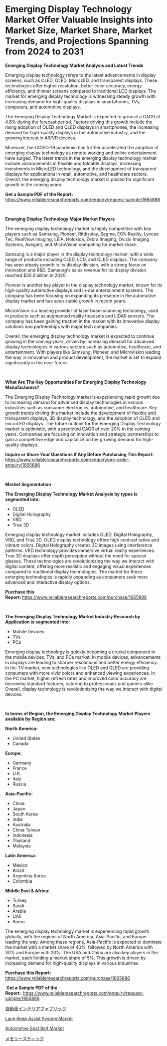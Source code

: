 <p><h1>Emerging Display Technology Market Offer Valuable Insights into Market Size, Market Share, Market Trends, and Projections Spanning from 2024 to 2031</h1></p><p><strong>Emerging Display Technology Market Analysis and Latest Trends</strong></p>
<p><p>Emerging display technology refers to the latest advancements in display screens, such as OLED, QLED, MicroLED, and transparent displays. These technologies offer higher resolution, better color accuracy, energy efficiency, and thinner screens compared to traditional LCD displays. The market for emerging display technology is witnessing steady growth with increasing demand for high-quality displays in smartphones, TVs, computers, and automotive displays.</p><p>The Emerging Display Technology Market is expected to grow at a CAGR of 4.8% during the forecast period. Factors driving this growth include the rising adoption of OLED and QLED displays in smartphones, the increasing demand for high-quality displays in the automotive industry, and the growing interest in AR/VR devices.</p><p>Moreover, the COVID-19 pandemic has further accelerated the adoption of emerging display technology as remote working and online entertainment have surged. The latest trends in the emerging display technology market include advancements in flexible and foldable displays, increasing investments in MicroLED technology, and the development of transparent displays for applications in retail, automotive, and healthcare sectors. Overall, the emerging display technology market is poised for significant growth in the coming years.</p></p>
<p><strong>Get a Sample PDF of the Report:&nbsp;</strong> <a href="https://www.reliableresearchreports.com/enquiry/request-sample/1665886">https://www.reliableresearchreports.com/enquiry/request-sample/1665886</a></p>
<p>&nbsp;</p>
<p><strong>Emerging Display Technology Major Market Players</strong></p>
<p><p>The emerging display technology market is highly competitive with key players such as Samsung, Pioneer, Ritdisplay, Segme, EON Reality, Lyncee Tec, RealView Imaging, LEIA, Holoxica, Zebra Imaging, Ovizio Imaging Systems, Avegant, and MicroVision competing for market share.</p><p>Samsung is a major player in the display technology market, with a wide range of products including OLED, LCD, and QLED displays. The company has seen steady growth in its display division, with a strong focus on innovation and R&D. Samsung's sales revenue for its display division reached $30.6 billion in 2020.</p><p>Pioneer is another key player in the display technology market, known for its high-quality automotive displays and in-car entertainment systems. The company has been focusing on expanding its presence in the automotive display market and has seen stable growth in recent years.</p><p>MicroVision is a leading provider of laser beam scanning technology, used in products such as augmented reality headsets and LiDAR sensors. The company has been gaining traction in the market with its innovative display solutions and partnerships with major tech companies.</p><p>Overall, the emerging display technology market is expected to continue growing in the coming years, driven by increasing demand for advanced display technologies in various sectors such as automotive, healthcare, and entertainment. With players like Samsung, Pioneer, and MicroVision leading the way in innovation and product development, the market is set to expand significantly in the near future.</p></p>
<p>&nbsp;</p>
<p><strong>What Are The Key Opportunities For Emerging Display Technology Manufacturers?</strong></p>
<p><p>The Emerging Display Technology market is experiencing rapid growth due to increasing demand for advanced display technologies in various industries such as consumer electronics, automotive, and healthcare. Key growth trends driving this market include the development of flexible and transparent displays, 3D display technology, and the adoption of OLED and microLED displays. The future outlook for the Emerging Display Technology market is optimistic, with a predicted CAGR of over 20% in the coming years. Companies are focusing on innovation and strategic partnerships to gain a competitive edge and capitalize on the growing demand for high-quality displays.</p></p>
<p><strong>Inquire or Share Your Questions If Any Before Purchasing This Report:</strong> <a href="https://www.reliableresearchreports.com/enquiry/pre-order-enquiry/1665886">https://www.reliableresearchreports.com/enquiry/pre-order-enquiry/1665886</a></p>
<p>&nbsp;</p>
<p><strong>Market Segmentation</strong></p>
<p><strong>The Emerging Display Technology Market Analysis by types is segmented into:</strong></p>
<p><ul><li>OLED</li><li>Digital Holography</li><li>VRD</li><li>True 3D</li></ul></p>
<p><p>Emerging display technology market includes OLED, Digital Holography, VRD, and True 3D. OLED display technology offers high contrast ratios and vibrant colors. Digital Holography creates 3D images using interference patterns. VRD technology provides immersive virtual reality experiences. True 3D displays offer depth perception without the need for special glasses. These technologies are revolutionizing the way we interact with digital content, offering more realistic and engaging visual experiences compared to traditional display technologies. The market for these emerging technologies is rapidly expanding as consumers seek more advanced and interactive display options.</p></p>
<p><strong>Purchase this Report:&nbsp;</strong><a href="https://www.reliableresearchreports.com/purchase/1665886">https://www.reliableresearchreports.com/purchase/1665886</a></p>
<p>&nbsp;</p>
<p><strong>The Emerging Display Technology Market Industry Research by Application is segmented into:</strong></p>
<p><ul><li>Mobile Devices</li><li>TVs</li><li>PCs</li></ul></p>
<p><p>Emerging display technology is quickly becoming a crucial component in the mobile devices, TVs, and PCs market. In mobile devices, advancements in displays are leading to sharper resolutions and better energy efficiency. In the TV market, new technologies like OLED and QLED are providing consumers with more vivid colors and enhanced viewing experiences. In the PC market, higher refresh rates and improved color accuracy are becoming standard features, catering to professionals and gamers alike. Overall, display technology is revolutionizing the way we interact with digital devices.</p></p>
<p>&nbsp;</p>
<p><strong>In terms of Region, the Emerging Display Technology Market Players available by Region are:</strong></p>
<p>
    <p> <strong> North America: </strong>
        <ul>
            <li>United States</li>
            <li>Canada</li>
        </ul>
        </p> 
    <p> <strong> Europe: </strong>
        <ul>
            <li>Germany</li>
            <li>France</li>
            <li>U.K.</li>
            <li>Italy</li>
            <li>Russia</li>
        </ul>
        </p> 
    <p> <strong> Asia-Pacific: </strong>
        <ul>
            <li>China</li>
            <li>Japan</li>
            <li>South Korea</li>
            <li>India</li>
            <li>Australia</li>
            <li>China Taiwan</li>
            <li>Indonesia</li>
            <li>Thailand</li>
            <li>Malaysia</li>
        </ul>
        </p> 
    <p> <strong> Latin America: </strong>
        <ul>
            <li>Mexico</li>
            <li>Brazil</li>
            <li>Argentina Korea</li>
            <li>Colombia</li>
        </ul>
        </p> 
    <p> <strong> Middle East & Africa: </strong>
        <ul>
            <li>Turkey</li>
            <li>Saudi</li>
            <li>Arabia</li>
            <li>UAE</li>
            <li>Korea</li>
        </ul>
    </p>
    </p>
<p><p>The emerging display technology market is experiencing rapid growth globally, with the regions of North America, Asia-Pacific, and Europe leading the way. Among these regions, Asia-Pacific is expected to dominate the market with a market share of 40%, followed by North America with 30% and Europe with 20%. The USA and China are also key players in the market, each holding a market share of 5%. This growth is driven by increasing demand for high-quality displays in various industries.</p></p>
<p><strong>Purchase this Report: </strong><a href="https://www.reliableresearchreports.com/purchase/1665886">https://www.reliableresearchreports.com/purchase/1665886</a></p>
<p>&nbsp;<strong>Get a Sample PDF of the Report:&nbsp;&nbsp;</strong><a href="https://www.reliableresearchreports.com/enquiry/request-sample/1665886">https://www.reliableresearchreports.com/enquiry/request-sample/1665886</a></p>
<p><strong></strong></p>
<p><p><a href="https://github.com/MosesSpinka1914/Market-Research-Report-List-1/blob/main/50608549289.md">自動車インテリアファブリック</a></p><p><a href="https://issuu.com/reportprime-2/docs/lane-keep-assist-system-market-size-2030.pptx">Lane Keep Assist System Market</a></p><p><a href="https://issuu.com/reportprime-2/docs/automotive-seat-belt-market-size-2030.pptx">Automotive Seat Belt Market</a></p><p><a href="https://github.com/bevdtkn4419963/Market-Research-Report-List-1/blob/main/55529519288.md">メモリースティック</a></p></p>